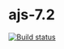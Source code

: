 # ajs-7.2

[![Build status](https://ci.appveyor.com/api/projects/status/kbq53s2t6fnfaq9o?svg=true)](https://ci.appveyor.com/project/i-hit/ajs-7-2)

